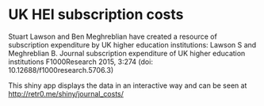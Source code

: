 # UK HEI subscription costs
Stuart Lawson and Ben Meghreblian have created a resource of subscription expenditure by UK higher education institutions:
Lawson S and Meghreblian B. Journal subscription expenditure of UK higher education institutions F1000Research 2015, 3:274 (doi: 10.12688/f1000research.5706.3) 

This shiny app displays the data in an interactive way and can be seen at http://retr0.me/shiny/journal_costs/
